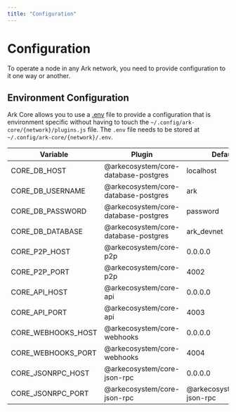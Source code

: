 ```yaml
---
title: "Configuration"
---
```


# Configuration

To operate a node in any Ark network, you need to provide configuration to it one way or another.

## Environment Configuration

Ark Core allows you to use a [.env](https://github.com/bevry/envfile) file to provide a configuration that is environment specific without having to touch the `~/.config/ark-core/{network}/plugins.js` file. The `.env` file needs to be stored at `~/.config/ark-core/{network}/.env`.

| Variable          | Plugin                               | Default                                               |
|-------------------|--------------------------------------|-------------------------------------------------------|
| CORE_DB_HOST       | @arkecosystem/core-database-postgres | localhost                                             |
| CORE_DB_USERNAME   | @arkecosystem/core-database-postgres | ark                                                   |
| CORE_DB_PASSWORD   | @arkecosystem/core-database-postgres | password                                              |
| CORE_DB_DATABASE   | @arkecosystem/core-database-postgres | ark_devnet                                            |
| CORE_P2P_HOST      | @arkecosystem/core-p2p               | 0.0.0.0                                               |
| CORE_P2P_PORT      | @arkecosystem/core-p2p               | 4002                                                  |
| CORE_API_HOST      | @arkecosystem/core-api               | 0.0.0.0                                               |
| CORE_API_PORT      | @arkecosystem/core-api               | 4003                                                  |
| CORE_WEBHOOKS_HOST | @arkecosystem/core-webhooks          | 0.0.0.0                                               |
| CORE_WEBHOOKS_PORT | @arkecosystem/core-webhooks          | 4004                                                  | 
| CORE_JSONRPC_HOST  | @arkecosystem/core-json-rpc          | 0.0.0.0                                               |
| CORE_JSONRPC_PORT  | @arkecosystem/core-json-rpc          | @arkecosystem/core-json-rpc                           |
